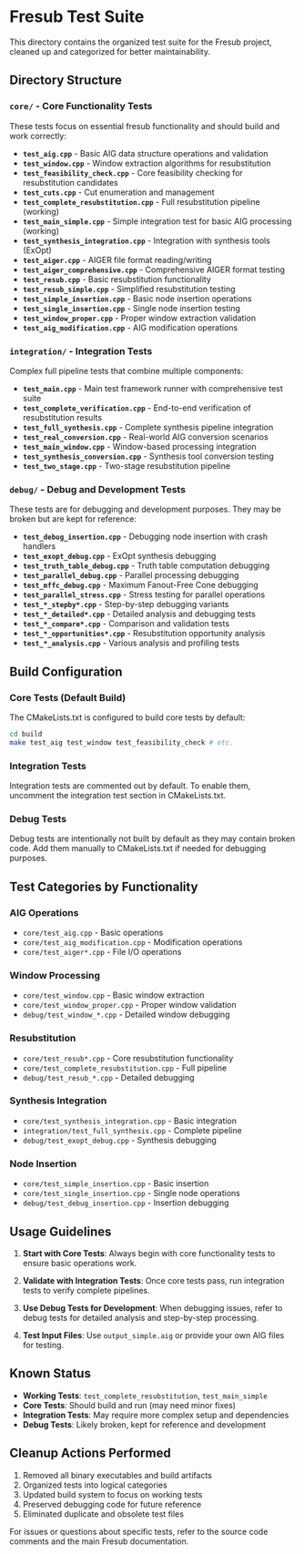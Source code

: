 # Fresub Test Suite

This directory contains the organized test suite for the Fresub project, cleaned up and categorized for better maintainability.

## Directory Structure

### `core/` - Core Functionality Tests
These tests focus on essential fresub functionality and should build and work correctly:

- **`test_aig.cpp`** - Basic AIG data structure operations and validation
- **`test_window.cpp`** - Window extraction algorithms for resubstitution
- **`test_feasibility_check.cpp`** - Core feasibility checking for resubstitution candidates
- **`test_cuts.cpp`** - Cut enumeration and management
- **`test_complete_resubstitution.cpp`** - Full resubstitution pipeline (working)
- **`test_main_simple.cpp`** - Simple integration test for basic AIG processing (working)
- **`test_synthesis_integration.cpp`** - Integration with synthesis tools (ExOpt)
- **`test_aiger.cpp`** - AIGER file format reading/writing
- **`test_aiger_comprehensive.cpp`** - Comprehensive AIGER format testing
- **`test_resub.cpp`** - Basic resubstitution functionality
- **`test_resub_simple.cpp`** - Simplified resubstitution testing
- **`test_simple_insertion.cpp`** - Basic node insertion operations
- **`test_single_insertion.cpp`** - Single node insertion testing
- **`test_window_proper.cpp`** - Proper window extraction validation
- **`test_aig_modification.cpp`** - AIG modification operations

### `integration/` - Integration Tests
Complex full pipeline tests that combine multiple components:

- **`test_main.cpp`** - Main test framework runner with comprehensive test suite
- **`test_complete_verification.cpp`** - End-to-end verification of resubstitution results
- **`test_full_synthesis.cpp`** - Complete synthesis pipeline integration
- **`test_real_conversion.cpp`** - Real-world AIG conversion scenarios
- **`test_main_window.cpp`** - Window-based processing integration
- **`test_synthesis_conversion.cpp`** - Synthesis tool conversion testing
- **`test_two_stage.cpp`** - Two-stage resubstitution pipeline

### `debug/` - Debug and Development Tests
These tests are for debugging and development purposes. They may be broken but are kept for reference:

- **`test_debug_insertion.cpp`** - Debugging node insertion with crash handlers
- **`test_exopt_debug.cpp`** - ExOpt synthesis debugging
- **`test_truth_table_debug.cpp`** - Truth table computation debugging
- **`test_parallel_debug.cpp`** - Parallel processing debugging
- **`test_mffc_debug.cpp`** - Maximum Fanout-Free Cone debugging
- **`test_parallel_stress.cpp`** - Stress testing for parallel operations
- **`test_*_stepby*.cpp`** - Step-by-step debugging variants
- **`test_*_detailed*.cpp`** - Detailed analysis and debugging tests
- **`test_*_compare*.cpp`** - Comparison and validation tests
- **`test_*_opportunities*.cpp`** - Resubstitution opportunity analysis
- **`test_*_analysis.cpp`** - Various analysis and profiling tests

## Build Configuration

### Core Tests (Default Build)
The CMakeLists.txt is configured to build core tests by default:
```bash
cd build
make test_aig test_window test_feasibility_check # etc.
```

### Integration Tests
Integration tests are commented out by default. To enable them, uncomment the integration test section in CMakeLists.txt.

### Debug Tests
Debug tests are intentionally not built by default as they may contain broken code. Add them manually to CMakeLists.txt if needed for debugging purposes.

## Test Categories by Functionality

### AIG Operations
- `core/test_aig.cpp` - Basic operations
- `core/test_aig_modification.cpp` - Modification operations
- `core/test_aiger*.cpp` - File I/O operations

### Window Processing
- `core/test_window.cpp` - Basic window extraction
- `core/test_window_proper.cpp` - Proper window validation
- `debug/test_window_*.cpp` - Detailed window debugging

### Resubstitution
- `core/test_resub*.cpp` - Core resubstitution functionality
- `core/test_complete_resubstitution.cpp` - Full pipeline
- `debug/test_resub_*.cpp` - Detailed debugging

### Synthesis Integration
- `core/test_synthesis_integration.cpp` - Basic integration
- `integration/test_full_synthesis.cpp` - Complete pipeline
- `debug/test_exopt_debug.cpp` - Synthesis debugging

### Node Insertion
- `core/test_simple_insertion.cpp` - Basic insertion
- `core/test_single_insertion.cpp` - Single node operations
- `debug/test_debug_insertion.cpp` - Insertion debugging

## Usage Guidelines

1. **Start with Core Tests**: Always begin with core functionality tests to ensure basic operations work.

2. **Validate with Integration Tests**: Once core tests pass, run integration tests to verify complete pipelines.

3. **Use Debug Tests for Development**: When debugging issues, refer to debug tests for detailed analysis and step-by-step processing.

4. **Test Input Files**: Use `output_simple.aig` or provide your own AIG files for testing.

## Known Status

- **Working Tests**: `test_complete_resubstitution`, `test_main_simple`
- **Core Tests**: Should build and run (may need minor fixes)
- **Integration Tests**: May require more complex setup and dependencies
- **Debug Tests**: Likely broken, kept for reference and development

## Cleanup Actions Performed

1. Removed all binary executables and build artifacts
2. Organized tests into logical categories
3. Updated build system to focus on working tests
4. Preserved debugging code for future reference
5. Eliminated duplicate and obsolete test files

For issues or questions about specific tests, refer to the source code comments and the main Fresub documentation.